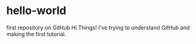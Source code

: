 # hello-world
first repository on GitHub
Hi Things!
I've trying to understand GitHub and making the first tutorial.
